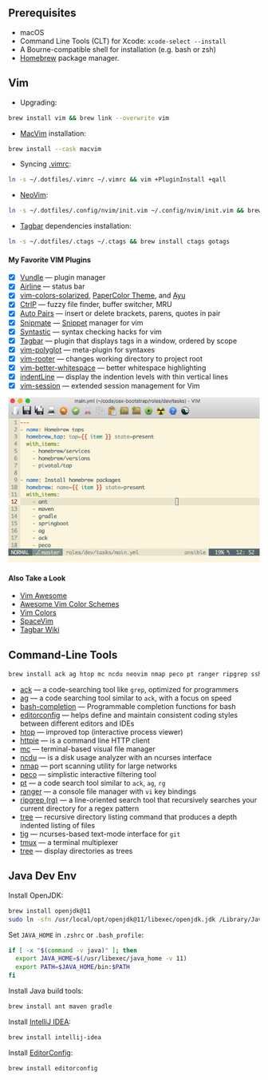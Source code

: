 ## Prerequisites

* macOS
* Command Line Tools (CLT) for Xcode: `xcode-select --install`
* A Bourne-compatible shell for installation (e.g. bash or zsh)
* [Homebrew](http://brew.sh) package manager.

## Vim

* Upgrading:

```bash
brew install vim && brew link --overwrite vim
```


* [MacVim](http://macvim-dev.github.io/macvim) installation:

```bash
brew install --cask macvim
```

* Syncing [.vimrc](https://github.com/drafael/dotfiles/blob/master/.vimrc):

```bash
ln -s ~/.dotfiles/.vimrc ~/.vimrc && vim +PluginInstall +qall
```

* [NeoVim](https://neovim.io):

```bash
ln -s ~/.dotfiles/.config/nvim/init.vim ~/.config/nvim/init.vim && brew install neovim
```

* [Tagbar](https://github.com/majutsushi/tagbar#tagbar-a-class-outline-viewer-for-vim) dependencies installation:

```bash
ln -s ~/.dotfiles/.ctags ~/.ctags && brew install ctags gotags
```

#### My Favorite VIM Plugins

  - [x] [Vundle](https://github.com/VundleVim/Vundle.vim#about) — plugin manager
  - [x] [Airline](https://github.com/vim-airline/vim-airline#vim-airline-) — status bar
  - [x] [vim-colors-solarized](https://github.com/altercation/vim-colors-solarized#screenshots), [PaperColor Theme](https://github.com/nlknguyen/papercolor-theme#screenshots), and [Ayu](https://github.com/ayu-theme/ayu-vim)
  - [x] [CtrlP](https://github.com/ctrlpvim/ctrlp.vim#ctrlpvim) — fuzzy file finder, buffer switcher, MRU
  - [x] [Auto Pairs](https://github.com/jiangmiao/auto-pairs#auto-pairs) — insert or delete brackets, parens, quotes in pair
  - [x] [Snipmate](https://github.com/garbas/vim-snipmate#snipmate) — [Snippet](https://github.com/honza/vim-snippets#snipmate--ultisnip-snippets) manager for vim
  - [x] [Syntastic](https://github.com/vim-syntastic/syntastic) — syntax checking hacks for vim
  - [x] [Tagbar](https://github.com/majutsushi/tagbar#tagbar-a-class-outline-viewer-for-vim) — plugin that displays tags in a window, ordered by scope
  - [x] [vim-polyglot](https://github.com/sheerun/vim-polyglot#vim-polyglot--) — meta-plugin for syntaxes
  - [x] [vim-rooter](https://github.com/airblade/vim-rooter#rooter) — changes working directory to project root
  - [x] [vim-better-whitespace](https://github.com/ntpeters/vim-better-whitespace#vim-better-whitespace-plugin) — better whitespace highlighting
  - [x] [indentLine](https://github.com/Yggdroot/indentLine#indentline) — display the indention levels with thin vertical lines
  - [x] [vim-session](https://github.com/xolox/vim-session#extended-session-management-for-vim) — extended session management for Vim

![macvim](macvim.png)

#### Also Take a Look

- [Vim Awesome](http://vimawesome.com/)
- [Awesome Vim Color Schemes](https://github.com/rafi/awesome-vim-colorschemes#awesome-vim-color-schemes)
- [Vim Colors](http://vimcolors.com/)
- [SpaceVim](https://spacevim.org/)
- [Tagbar Wiki](https://github.com/majutsushi/tagbar/wiki)

## Command-Line Tools

```bash
brew install ack ag htop mc ncdu neovim nmap peco pt ranger ripgrep ssh-copy-id tree tig tmux tree wget
```

* [ack](http://beyondgrep.com) — a code-searching tool like `grep`, optimized for programmers
* [ag](https://github.com/ggreer/the_silver_searcher) — a code searching tool similar to `ack`, with a focus on speed
* [bash-completion](https://github.com/scop/bash-completion) — Programmable completion functions for bash
* [editorconfig](https://editorconfig.org/) — helps define and maintain consistent coding styles between different editors and IDEs
* [htop](https://hisham.hm/htop/) — improved top (interactive process viewer)
* [httpie](https://httpie.org/) — is a command line HTTP client
* [mc](https://midnight-commander.org/) — terminal-based visual file manager
* [ncdu](https://dev.yorhel.nl/ncdu) — is a disk usage analyzer with an ncurses interface
* [nmap](https://nmap.org/) — port scanning utility for large networks
* [peco](https://github.com/peco/peco) — simplistic interactive filtering tool
* [pt](https://github.com/monochromegane/the_platinum_searcher#the-platinum-searcher--) — a code search tool similar to `ack`, `ag`, `rg`
* [ranger](https://ranger.github.io/) — a console file manager with `vi` key bindings
* [ripgrep (rg)](https://github.com/BurntSushi/ripgrep#ripgrep-rg) — a line-oriented search tool that recursively searches your current directory for a regex pattern
* [tree](http://mama.indstate.edu/users/ice/tree/) — recursive directory listing command that produces a depth indented listing of files
* [tig](http://jonas.nitro.dk/tig/) — ncurses-based text-mode interface for `git`
* [tmux](http://tmux.github.io) — a terminal multiplexer
* [tree](http://mama.indstate.edu/users/ice/tree/) — display directories as trees

## Java Dev Env

Install OpenJDK:
```bash
brew install openjdk@11
sudo ln -sfn /usr/local/opt/openjdk@11/libexec/openjdk.jdk /Library/Java/JavaVirtualMachines/openjdk-11.jdk
```

Set `JAVA_HOME` in `.zshrc` or `.bash_profile`:
```bash
if [ -x "$(command -v java)" ]; then
  export JAVA_HOME=$(/usr/libexec/java_home -v 11)
  export PATH=$JAVA_HOME/bin:$PATH
fi
```

Install Java build tools:
```bash
brew install ant maven gradle
```

Install [IntelliJ IDEA](https://www.jetbrains.com/idea/):
```bash
brew install intellij-idea
```

Install [EditorConfig](https://editorconfig.org/):
```bash
brew install editorconfig
```
